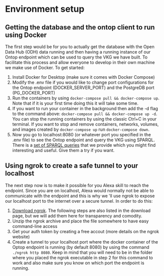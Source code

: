 # Environment setup

## Getting the database and the ontop client to run using Docker
The first step would be for you to actually get the database with the Open Data Hub (ODH) data running and then having a running instance of our Ontop endpoint which can be used to query the VKG we have built. To facilitate this process and allow everyone to develop in their own machine we make use of Docker. To get started:
   1) Install Docker for Desktop (make sure it comes with Docker Compose)
   2) Modify the .env file if you would like to change port configurations for the Ontop endpoint (DOCKER_SERVER_PORT) and the PostgreDB port (PG_DOCKER_PORT)
   3) Run the containers by using `docker-compose pull && docker-compose up`. Note that if it is your first time doing this it will take some time.
   4) If you want to run your container in the background then add the -d flag to the command above: `docker-compose pull && docker-compose up -d`. You can stop the running containers by using the classic Ctrl+C in your terminal. If you want to stop and remove containers, networks, volumes, and images created by `docker-compose up` run `docker-compose down`.
   5) Now you go to localhost:8080 (or whatever port you specified in the .env file) to see the Ontop endpoint and query the VKG using SPARQL. There is a [set of SPARQL queries](queries) that we provide which you might find interesting and useful. Give them a try if you want.

## Using ngrok to create a safe tunnel to your localhost
The next step now is to make it possible for you Alexa skill to reach the endpoint. Since you are on localhost, Alexa would normally not be able to communicate with the endpoint and this is why we 'll use ngrok to expose our localhost port to the internet over a secure tunnel. In order to do this: 
   1) [Download ngrok](https://ngrok.com/download). The following steps are also listed in the download page, but we will add them here for transparency and comodity.
   2) Unzip the ngrok archive and place the file somewhere to have easy command-line access
   3) Get your auth token by creating a free accout (more details on the ngrok website)
   4) Create a tunnel to your localhost port where the docker container of the Optop endpoint is running (by default 8080) by using the command `./ngrok http 8080`. Keep in mind that you will need to be in the folder where you placed the ngrok executable in step 2 for this command to work and also make sure you know on which port the endpoint is running.
